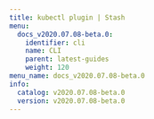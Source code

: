```yaml
---
title: kubectl plugin | Stash
menu:
  docs_v2020.07.08-beta.0:
    identifier: cli
    name: CLI
    parent: latest-guides
    weight: 120
menu_name: docs_v2020.07.08-beta.0
info:
  catalog: v2020.07.08-beta.0
  version: v2020.07.08-beta.0
---
```


